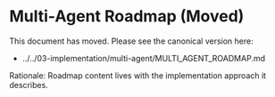 # Multi-Agent Roadmap (Moved)

This document has moved. Please see the canonical version here:

- ../../03-implementation/multi-agent/MULTI_AGENT_ROADMAP.md

Rationale: Roadmap content lives with the implementation approach it describes.
